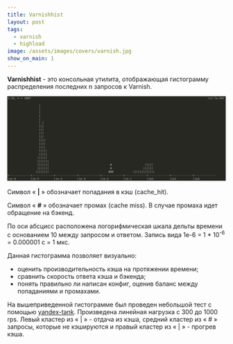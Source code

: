 ```yaml
---
title: Varnishhist
layout: post
tags:
  - varnish
  - highload
image: /assets/images/covers/varnish.jpg
show_on_main: 1
---
```


**Varnishhist** - это консольная утилита, отображающая гистограмму распределения последних n запросов к Varnish. 

<img class="img-responsive" src="/assets/images/posts/varnishhist.png">
<br>

Символ « **|** » обозначает попадания в кэш (cache_hit). 

Символ « **#** » обозначает промах (cache miss). В случае промаха идет обращение на бэкенд.

По оси абсцисс расположена логорифмическая шкала дельты времени с основанием 10 между запросом и ответом. 
Запись вида 1e-6 = 1 \* 10<sup>-6</sup> = 0.000001 с = 1 мкс.  

Данная гистограмма позволяет визуально:

- оценить производительность кэша на протяжении времени;
- сравнить скорость ответа кэша и бэкенда;
- понять правильно ли написан конфиг, оценив баланс между попаданиями и промахами.

На вышеприведенной гистограмме был проведен небольшой тест с помощью [yandex-tank](https://tech.yandex.ru/tank/). 
Произведена линейная нагрузка с 300 до 1000 rps. Левый кластер из « | » - отдача из кэша, 
средний кластер из « # » запросы, которые не кэшируются и правый кластер из « | » - прогрев кэша. 


